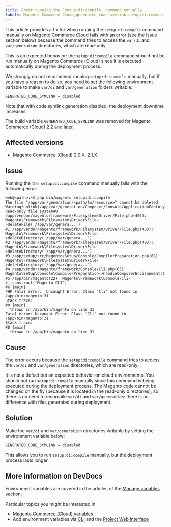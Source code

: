 ```yaml
---
title: Error running the `setup:di:compile` command manually
labels: Magento Commerce Cloud,generated_code_symlink,setup:di:compile,troubleshooting
---
```


This article provides a fix for when running the `` setup:di:compile `` command manually on Magento Commerce Cloud fails with an error (see the Issue section below) because the command tries to access the `` var/di `` and `` var/generation `` directories, which are read-only.

This is an expected behavior: the `` setup:di:compile `` command should not be run manually on Magento Commerce (Cloud) since it is executed automatically during the deployment process.

We strongly do not recommend running `` setup:di:compile `` manually, but if you have a reason to do so, you need to set the following environment variable to make `` var/di `` and `` var/generation `` folders writable:

<pre><code class="language-clike">GENERATED_CODE_SYMLINK = disabled</code></pre>

Note that with code symlink generation disabled, the deployment downtime increases.

<p class="info">The build variable <code>GENERATED_CODE_SYMLINK</code> was removed for Magento Commerce (Cloud) 2.2 and later.</p>

## Affected versions

* Magento Commerce (Cloud) 2.0.X, 2.1.X

## Issue

Running the `` the setup:di:compile `` command manually fails with the following error:

<pre class="line-numbers"><code class="language-clike">web@&lt;path>:~$ php bin/magento setup:di:compile
The file "/app/var/generation/&lt;path/to/resource>" cannot be deleted Warning!unlink(/app/var/generation/Composer/Console/ApplicationFactory.php): Read-only file system#0 /app/vendor/magento/framework/Filesystem/Driver/File.php(405): Magento\Framework\Filesystem\Driver\File->deleteFile('/app/var/genera...')
#1 /app/vendor/magento/framework/Filesystem/Driver/File.php(403): Magento\Framework\Filesystem\Driver\File->deleteDirectory('/app/var/genera...')
#2 /app/vendor/magento/framework/Filesystem/Driver/File.php(403): Magento\Framework\Filesystem\Driver\File->deleteDirectory('/app/var/genera...')
#3 /app/setup/src/Magento/Setup/Console/CompilerPreparation.php(68): Magento\Framework\Filesystem\Driver\File->deleteDirectory('/app/var/genera...')
#4 /app/vendor/magento/framework/Console/Cli.php(65): Magento\Setup\Console\CompilerPreparation->handleCompilerEnvironment()
#5 /app/bin/magento(22): Magento\Framework\Console\Cli->__construct('Magento CLI')
#6 {main}
PHP Fatal error:  Uncaught Error: Class 'Cli' not found in /app/bin/magento:31
Stack trace:
#0 {main}
  thrown in /app/bin/magento on line 31
Fatal error: Uncaught Error: Class 'Cli' not found in /app/bin/magento:31
Stack trace:
#0 {main}
  thrown in /app/bin/magento on line 31</code></pre>

## Cause

The error occurs because the `` setup:di:compile `` command tries to access the `` var/di `` and `` var/generation `` directories, which are read-only.

It is not a defect but an expected behavior on cloud environments. You should not run `` setup:di:compile `` manually since this command is being executed during the deployment process. The Magento code cannot be changed on the fly (because it is located in the read-only directories), so there is no need to recompile `` var/di `` and `` var/generation ``: there is no difference with files generated during deployment.

## Solution

Make the `` var/di `` and `` var/generation `` directories writable by setting the environment variable below:

<pre><code class="language-clike">GENERATED_CODE_SYMLINK = disabled</code></pre>

This allows you to run `` setup:di:compile `` manually, but the deployment process lasts longer.

## More information on DevDocs

Environment variables are covered in the articles of the [Manage variables](http://devdocs.magento.com/guides/v2.2/cloud/env/environment-vars_over.html) section.

Particular topics you might be interested in:

* [Magento Commerce (Cloud) variables](http://devdocs.magento.com/guides/v2.2/cloud/env/environment-vars_cloud.html)
* Add environment variables via [CLI](http://devdocs.magento.com/guides/v2.2/cloud/env/environment-vars_over.html#addvariables) and the [Project Web Interface](http://devdocs.magento.com/guides/v2.2/cloud/project/project-webint-basic.html#project-conf-env-var)